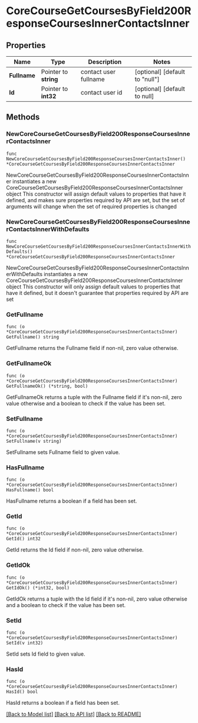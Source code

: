# CoreCourseGetCoursesByField200ResponseCoursesInnerContactsInner

## Properties

Name | Type | Description | Notes
------------ | ------------- | ------------- | -------------
**Fullname** | Pointer to **string** | contact user fullname | [optional] [default to "null"]
**Id** | Pointer to **int32** | contact user id | [optional] [default to null]

## Methods

### NewCoreCourseGetCoursesByField200ResponseCoursesInnerContactsInner

`func NewCoreCourseGetCoursesByField200ResponseCoursesInnerContactsInner() *CoreCourseGetCoursesByField200ResponseCoursesInnerContactsInner`

NewCoreCourseGetCoursesByField200ResponseCoursesInnerContactsInner instantiates a new CoreCourseGetCoursesByField200ResponseCoursesInnerContactsInner object
This constructor will assign default values to properties that have it defined,
and makes sure properties required by API are set, but the set of arguments
will change when the set of required properties is changed

### NewCoreCourseGetCoursesByField200ResponseCoursesInnerContactsInnerWithDefaults

`func NewCoreCourseGetCoursesByField200ResponseCoursesInnerContactsInnerWithDefaults() *CoreCourseGetCoursesByField200ResponseCoursesInnerContactsInner`

NewCoreCourseGetCoursesByField200ResponseCoursesInnerContactsInnerWithDefaults instantiates a new CoreCourseGetCoursesByField200ResponseCoursesInnerContactsInner object
This constructor will only assign default values to properties that have it defined,
but it doesn't guarantee that properties required by API are set

### GetFullname

`func (o *CoreCourseGetCoursesByField200ResponseCoursesInnerContactsInner) GetFullname() string`

GetFullname returns the Fullname field if non-nil, zero value otherwise.

### GetFullnameOk

`func (o *CoreCourseGetCoursesByField200ResponseCoursesInnerContactsInner) GetFullnameOk() (*string, bool)`

GetFullnameOk returns a tuple with the Fullname field if it's non-nil, zero value otherwise
and a boolean to check if the value has been set.

### SetFullname

`func (o *CoreCourseGetCoursesByField200ResponseCoursesInnerContactsInner) SetFullname(v string)`

SetFullname sets Fullname field to given value.

### HasFullname

`func (o *CoreCourseGetCoursesByField200ResponseCoursesInnerContactsInner) HasFullname() bool`

HasFullname returns a boolean if a field has been set.

### GetId

`func (o *CoreCourseGetCoursesByField200ResponseCoursesInnerContactsInner) GetId() int32`

GetId returns the Id field if non-nil, zero value otherwise.

### GetIdOk

`func (o *CoreCourseGetCoursesByField200ResponseCoursesInnerContactsInner) GetIdOk() (*int32, bool)`

GetIdOk returns a tuple with the Id field if it's non-nil, zero value otherwise
and a boolean to check if the value has been set.

### SetId

`func (o *CoreCourseGetCoursesByField200ResponseCoursesInnerContactsInner) SetId(v int32)`

SetId sets Id field to given value.

### HasId

`func (o *CoreCourseGetCoursesByField200ResponseCoursesInnerContactsInner) HasId() bool`

HasId returns a boolean if a field has been set.


[[Back to Model list]](../README.md#documentation-for-models) [[Back to API list]](../README.md#documentation-for-api-endpoints) [[Back to README]](../README.md)


